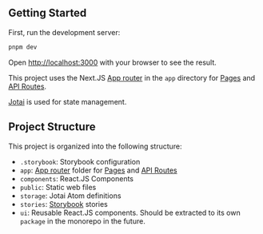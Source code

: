 ## Getting Started

First, run the development server:

```bash
pnpm dev
```

Open [http://localhost:3000](http://localhost:3000) with your browser to see the result.

This project uses the Next.JS [App router](https://nextjs.org/docs/app) in the `app` directory for [Pages](https://nextjs.org/docs/app/api-reference/file-conventions/page) and [API Routes](https://nextjs.org/docs/app/api-reference/file-conventions/route).

[Jotai](https://jotai.org/) is used for state management.

## Project Structure

This project is organized into the following structure:

-   `.storybook`: Storybook configuration
-   `app`: [App router](https://nextjs.org/docs/app) folder for [Pages](https://nextjs.org/docs/app/api-reference/file-conventions/page) and [API Routes](https://nextjs.org/docs/app/api-reference/file-conventions/route)
-   `components`: React.JS Components
-   `public`: Static web files
-   `storage`: Jotai Atom definitions
-   `stories`: [Storybook](https://storybook.js.org/) stories
-   `ui`: Reusable React.JS components. Should be extracted to its own `package` in the monorepo in the future.
